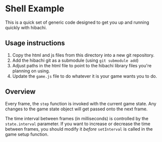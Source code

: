 # Shell Example
This is a quick set of generic code designed to get you up and running quickly with hibachi.

## Usage instructions
1. Copy the html and js files from this directory into a new git repository.
2. Add the hibachi git as a submodule (using `git submodule add`)
3. Adjust paths in the html file to point to the hibachi library files you're planning on using.
4. Update the `game.js` file to do whatever it is your game wants you to do.

## Overview
Every frame, the `step` function is invoked with the current game state. Any changes to the game state object will get passed onto the next frame.

The time interval between frames (in milliseconds) is controlled by the `state.interval` parameter. If you want to increase or decrease the time between frames, you should modify it _before_ `setInterval` is called in the game setup function.